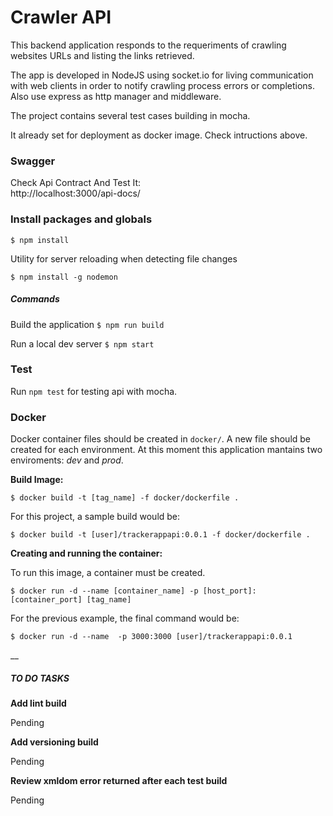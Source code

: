 Crawler API
====================

This backend application responds to the requeriments of crawling websites URLs and listing the links retrieved.

The app is developed in NodeJS using socket.io for living communication with web clients in order to notify crawling process errors or completions. Also use express as http manager and middleware.

The project contains several test cases building in mocha.

It already set for deployment as docker image. Check intructions above.

### Swagger

Check Api Contract And Test It:  
http://localhost:3000/api-docs/

### Install packages and globals

`$ npm install`

Utility for server reloading when detecting file changes

`$ npm install -g nodemon`

##### Commands

Build the application
`$ npm run build`

Run a local dev server
`$ npm start`

### Test 

Run `npm test` for testing api with mocha.

### Docker

Docker container files should be created in `docker/`. A new file should be created for each environment. At this moment
this application mantains two enviroments: *dev* and *prod*.

**Build Image:**

`$ docker build -t [tag_name] -f docker/dockerfile .`

For this project, a sample build would be:

`$ docker build -t [user]/trackerappapi:0.0.1 -f docker/dockerfile .`

**Creating and running the container:**

To run this image, a container must be created.

`$ docker run -d --name [container_name] -p [host_port]:[container_port] [tag_name]`

For the previous example, the final command would be:

`$ docker run -d --name  -p 3000:3000 [user]/trackerappapi:0.0.1`

__ 
  
##### TO DO TASKS

**Add lint build**

Pending

**Add versioning build**

Pending

**Review xmldom error returned after each test build** 

Pending
